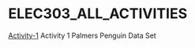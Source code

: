# ELEC303_ALL_ACTIVITIES
[Activity-1](https://github.com/Imnotlemwel/ITELEC-303-Data-Analytics-Act-1)
Activity 1 Palmers Penguin Data Set
